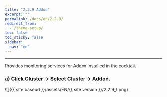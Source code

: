 ```yaml
---
title: "2.2.9 Addon"
excerpt: ""
permalink: /docs/en/2.2.9/
redirect_from:
  - /theme-setup/
toc: false
toc_sticky: false
sidebar:
  nav: "en"
---
```


---
Provides monitoring services for Addon installed in the cocktail.

### a\) Click Cluster → Select Cluster → Addon.
![]({{ site.baseurl }}/assets/EN/{{ site.version }}/2.2.9_1.png)

